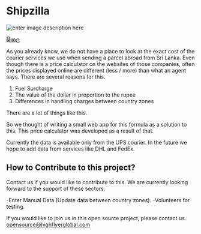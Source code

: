 
# Shipzilla

![enter image description here](https://github.com/HighFlyer-Global/Shipzilla/blob/main/shipzilla.png?raw=true)

**[සිංහල](https://github.com/HighFlyer-Global/Shipzilla/blob/main/README-si.md)**



As you already know, we do not have a place to look at the exact cost of the courier services we use when sending a parcel abroad from Sri Lanka. Even though there is a price calculator on the websites of those companies, often the prices displayed online are different (less / more) than what an agent says. There are several reasons for this.

 1. Fuel Surcharge
 2. The value of the dollar in proportion to the rupee
 3. Differences in handling charges between country zones

There are a lot of things like this.

So we thought of writing a small web app for this formula as a solution to this. This price calculator was developed as a result of that.

Currently the data is available only from the UPS courier. In the future we hope to add data from services like DHL and FedEx.

## How to Contribute to this project?
Contact us if you would like to contribute to this. We are currently looking forward to the support of these sectors.

-Enter Manual Data (Update data between country zones).
-Volunteers for testing. 

If you would like to join us in this open source project, please contact us.
opensource@highflyerglobal.com 
















